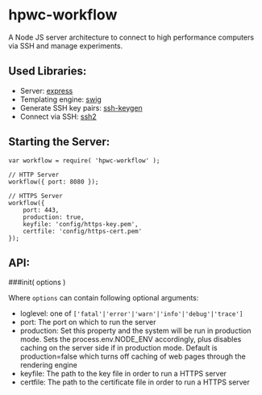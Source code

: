 hpwc-workflow
=============

A Node JS server architecture to connect to high performance computers via SSH and manage experiments.

Used Libraries:
---------------

- Server: [express](http://expressjs.com)
- Templating engine: [swig](http://paularmstrong.github.io/swig)
- Generate SSH key pairs: [ssh-keygen](https://github.com/ericvicenti/ssh-keygen)
- Connect via SSH: [ssh2](https://github.com/mscdex/ssh2)


Starting the Server:
--------------------

    var workflow = require( 'hpwc-workflow' );

    // HTTP Server
	workflow({ port: 8080 });

    // HTTPS Server
	workflow({
		port: 443,
		production: true,
		keyfile: 'config/https-key.pem',
		certfile: 'config/https-cert.pem'
	});


API:
----

###init( options )

Where `options` can contain following optional arguments:

- loglevel: one of `['fatal'|'error'|'warn'|'info'|'debug'|'trace']`
- port: The port on which to run the server
- production: Set this property and the system will be run in production mode. Sets the process.env.NODE_ENV accordingly, plus disables caching on the server side if in production mode. Default is production=false which turns off caching of web pages through the rendering engine
- keyfile: The path to the key file in order to run a HTTPS server
- certfile: The path to the certificate file in order to run a HTTPS server

